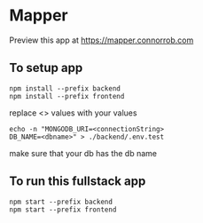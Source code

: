 # Mapper

Preview this app at https://mapper.connorrob.com

## To setup app

```
npm install --prefix backend
npm install --prefix frontend
```

replace <> values with your values

```
echo -n "MONGODB_URI=<connectionString>
DB_NAME=<dbname>" > ./backend/.env.test
```

make sure that your db has the db name

## To run this fullstack app

```
npm start --prefix backend
npm start --prefix frontend
```
